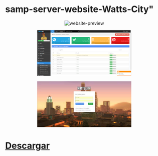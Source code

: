 # samp-server-website-Watts-City"

<p align="center">
    <img width="300" src="https://github.com/neetoons/samp-server-website-Watts-City/blob/main/preview.jpg" alt="website-preview">
</p>

<p align="center">
    <img width="300" src="https://github.com/neetoons/samp-server-website-Watts-City/blob/main/preview2.jpg" alt="website-preview">
</p>

<p align="center">
    <img width="300" src="https://github.com/neetoons/samp-server-website-Watts-City/blob/main/preview1.jpg" alt="website-preview">
</p>

# [Descargar](https://github.com/neetoons/samp-server-website-Watts-City/releases/download/1.0/samp-server-website-Watts-City.zip)